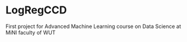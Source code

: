 # LogRegCCD
First project for Advanced Machine Learning course on Data Science at MiNI faculty of WUT
